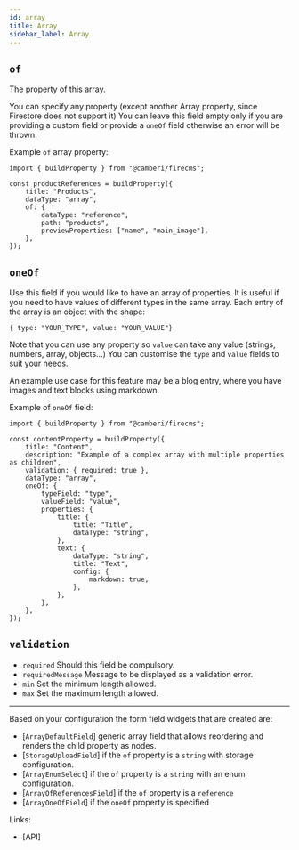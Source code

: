 ```yaml
---
id: array
title: Array
sidebar_label: Array
---
```


## `of`

The property of this array.

You can specify any property (except another Array property, since
Firestore does not support it)
You can leave this field empty only if you are providing a custom field or
provide a `oneOf` field otherwise an error will be thrown.

Example `of` array property:

```tsx
import { buildProperty } from "@camberi/firecms";

const productReferences = buildProperty({
    title: "Products",
    dataType: "array",
    of: {
        dataType: "reference",
        path: "products",
        previewProperties: ["name", "main_image"],
    },
});
```

## `oneOf`

Use this field if you would like to have an array of properties.
It is useful if you need to have values of different types in the same
array.
Each entry of the array is an object with the shape:

```
{ type: "YOUR_TYPE", value: "YOUR_VALUE"}
```

Note that you can use any property so `value` can take any value (strings,
numbers, array, objects...)
You can customise the `type` and `value` fields to suit your needs.

An example use case for this feature may be a blog entry, where you have
images and text blocks using markdown.

Example of `oneOf` field:

```tsx
import { buildProperty } from "@camberi/firecms";

const contentProperty = buildProperty({
    title: "Content",
    description: "Example of a complex array with multiple properties as children",
    validation: { required: true },
    dataType: "array",
    oneOf: {
        typeField: "type",
        valueField: "value",
        properties: {
            title: {
                title: "Title",
                dataType: "string",
            },
            text: {
                dataType: "string",
                title: "Text",
                config: {
                    markdown: true,
                },
            },
        },
    },
});
```

## `validation`

- `required` Should this field be compulsory.
- `requiredMessage` Message to be displayed as a validation error.
- `min` Set the minimum length allowed.
- `max` Set the maximum length allowed.

---

Based on your configuration the form field widgets that are created are:

- [`ArrayDefaultField`] generic array field that allows reordering and renders
  the child property as nodes.
- [`StorageUploadField`] if the `of` property is a `string` with storage configuration.
- [`ArrayEnumSelect`] if the `of` property is a `string` with an enum configuration.
- [`ArrayOfReferencesField`] if the `of` property is a `reference`
- [`ArrayOneOfField`] if the `oneOf` property is specified

Links:

- [API]
